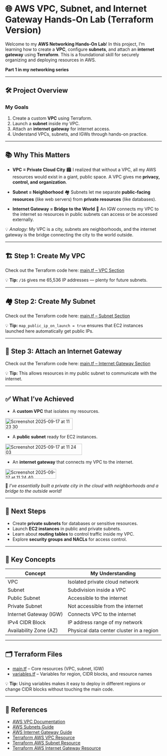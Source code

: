# 🌐 AWS VPC, Subnet, and Internet Gateway Hands-On Lab (Terraform Version)

Welcome to my **AWS Networking Hands-On Lab**! In this project, I’m learning how to create a **VPC**, configure **subnets**, and attach an **internet gateway** using **Terraform**. This is a foundational skill for securely organizing and deploying resources in AWS.

**Part 1 in my networking series**

---

## 🛠️ Project Overview

### My Goals

1. Create a custom **VPC** using Terraform.
2. Launch a **subnet** inside my VPC.
3. Attach an **internet gateway** for internet access.
4. Understand VPCs, subnets, and IGWs through hands-on practice.

---

## 📚 Why This Matters

* **VPC = Private Cloud City** 🏙️
  I realized that without a VPC, all my AWS resources would exist in a giant, public space. A VPC gives me **privacy, control, and organization**.

* **Subnet = Neighborhood** 🏘️
  Subnets let me separate **public-facing resources** (like web servers) from **private resources** (like databases).

* **Internet Gateway = Bridge to the World** 🌉
  An IGW connects my VPC to the internet so resources in public subnets can access or be accessed externally.

💡 *Analogy:* My VPC is a city, subnets are neighborhoods, and the internet gateway is the bridge connecting the city to the world outside.

---

## 🏗️ Step 1: Create My VPC

Check out the Terraform code here: [main.tf – VPC Section](./main.tf)

💡 **Tip:** `/16` gives me 65,536 IP addresses — plenty for future subnets.

---

## 🏘️ Step 2: Create My Subnet

Check out the Terraform code here: [main.tf – Subnet Section](./main.tf)

💡 **Tip:** `map_public_ip_on_launch = true` ensures that EC2 instances launched here automatically get public IPs.

---

## 🌉 Step 3: Attach an Internet Gateway

Check out the Terraform code here: [main.tf – Internet Gateway Section](./main.tf)

💡 **Tip:** This allows resources in my public subnet to communicate with the internet.

---

## ✅ What I’ve Achieved

* A **custom VPC** that isolates my resources.

<img width="217" height="37" alt="Screenshot 2025-09-17 at 11 23 30" src="https://github.com/user-attachments/assets/964c790f-0a13-491e-a8c3-019a7f0f317f" />

* A **public subnet** ready for EC2 instances.

<img width="247" height="36" alt="Screenshot 2025-09-17 at 11 24 03" src="https://github.com/user-attachments/assets/498a1601-e801-4a2e-96f5-696dcbc574bf" />


* An **internet gateway** that connects my VPC to the internet.

<img width="164" height="31" alt="Screenshot 2025-09-17 at 11 24 40" src="https://github.com/user-attachments/assets/9cf6e773-6550-4ef2-84a6-178046633520" />

🎉 *I’ve essentially built a private city in the cloud with neighborhoods and a bridge to the outside world!*

---

## 🔮 Next Steps

* Create **private subnets** for databases or sensitive resources.
* Launch **EC2 instances** in public and private subnets.
* Learn about **routing tables** to control traffic inside my VPC.
* Explore **security groups and NACLs** for access control.

---

## 📖 Key Concepts

| Concept                | My Understanding                         |
| ---------------------- | ---------------------------------------- |
| VPC                    | Isolated private cloud network           |
| Subnet                 | Subdivision inside a VPC                 |
| Public Subnet          | Accessible to the internet               |
| Private Subnet         | Not accessible from the internet         |
| Internet Gateway (IGW) | Connects VPC to the internet             |
| IPv4 CIDR Block        | IP address range of my network           |
| Availability Zone (AZ) | Physical data center cluster in a region |

---

## 🗂️ Terraform Files

* [main.tf](./main.tf) – Core resources (VPC, subnet, IGW)
* [variables.tf](./variables.tf) – Variables for region, CIDR blocks, and resource names

💡 **Tip:** Using variables makes it easy to deploy in different regions or change CIDR blocks without touching the main code.

---

## 📌 References

* [AWS VPC Documentation](https://docs.aws.amazon.com/vpc/latest/userguide/what-is-amazon-vpc.html)
* [AWS Subnets Guide](https://docs.aws.amazon.com/vpc/latest/userguide/VPC_Subnets.html)
* [AWS Internet Gateway Guide](https://docs.aws.amazon.com/vpc/latest/userguide/VPC_Internet_Gateway.html)
* [Terraform AWS VPC Resource](https://registry.terraform.io/providers/hashicorp/aws/latest/docs/resources/vpc)
* [Terraform AWS Subnet Resource](https://registry.terraform.io/providers/hashicorp/aws/latest/docs/resources/subnet)
* [Terraform AWS Internet Gateway Resource](https://registry.terraform.io/providers/hashicorp/aws/latest/docs/resources/internet_gateway)
